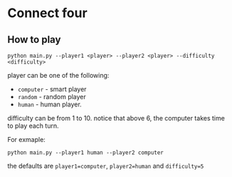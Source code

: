 # Connect four

## How to play
```
python main.py --player1 <player> --player2 <player> --difficulty <difficulty>
```

player can be one of the following:
* `computer` - smart player
* `random` - random player
* `human` - human player.

difficulty can be from 1 to 10. notice that above 6, the computer takes time to play each turn.

For exmaple:
```
python main.py --player1 human --player2 computer
```

the defaults are `player1=computer`, `player2=human` and `difficulty=5`